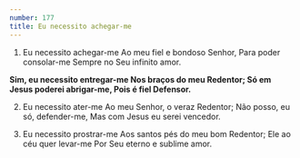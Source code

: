 ```yaml
---
number: 177
title: Eu necessito achegar-me
---
```


1. Eu necessito achegar-me
  Ao meu fiel e bondoso Senhor,
  Para poder consolar-me
  Sempre no Seu infinito amor.

  __Sim, eu necessito entregar-me
  Nos braços do meu Redentor;
  Só em Jesus poderei abrigar-me,
  Pois é fiel Defensor.__

2. Eu necessito ater-me
  Ao meu Senhor, o veraz Redentor;
  Não posso, eu só, defender-me,
  Mas com Jesus eu serei vencedor.

3. Eu necessito prostrar-me
  Aos santos pés do meu bom Redentor;
  Ele ao céu quer levar-me
  Por Seu eterno e sublime amor.
